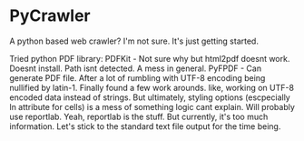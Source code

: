 # PyCrawler
A python based web crawler? I'm not sure. It's just getting started.

Tried python PDF library:
PDFKit - Not sure why but html2pdf doesnt work. Doesnt install. Path isnt detected. A mess in general.
PyFPDF - Can generate PDF file. After a lot of rumbling with UTF-8 encoding being nullified by latin-1. Finally found a few work arounds. like, working on UTF-8 encoded data instead of strings. But ultimately, styling options (escpecially ln attribute for cells) is a mess of something logic cant explain. Will probably use reportlab.
Yeah, reportlab is the stuff. But currently, it's too much information. Let's stick to the standard text file output for the time being.
